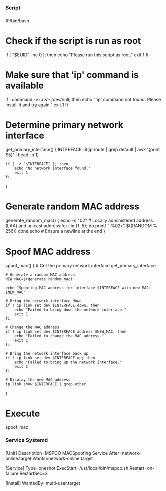 ###
###     Script      ###
###


#!/bin/bash

# Check if the script is run as root
if [ "$EUID" -ne 0 ]; then
    echo "Please run this script as root."
    exit 1
fi

# Make sure that 'ip' command is available
if ! command -v ip &> /dev/null; then
    echo "'ip' command not found. Please install it and try again."
    exit 1
fi

# Determine primary network interface
get_primary_interface() {
    INTERFACE=$(ip route | grep default | awk '{print $5}' | head -n 1)
    
    if [ -z "$INTERFACE" ]; then
        echo "No network interface found."
        exit 1
    fi
}

# Generate random MAC address
generate_random_mac() {
    echo -n "02" # Locally administered address (LAA) and unicast address
    for i in {1..5}; do
        printf ":%02x" $((RANDOM % 256))
    done
    echo # Ensure a newline at the end
}

# Spoof MAC address
spoof_mac() {
    # Get the primary network interface
    get_primary_interface

    # Generate a random MAC address
    NEW_MAC=$(generate_random_mac)

    echo "Spoofing MAC address for interface $INTERFACE with new MAC: $NEW_MAC"

    # Bring the network interface down
    if ! ip link set dev $INTERFACE down; then
        echo "Failed to bring down the network interface."
        exit 1
    fi

    # Change the MAC address
    if ! ip link set dev $INTERFACE address $NEW_MAC; then
        echo "Failed to change the MAC address."
        exit 1
    fi

    # Bring the network interface back up
    if ! ip link set dev $INTERFACE up; then
        echo "Failed to bring up the network interface."
        exit 1
    fi

    # Display the new MAC address
    ip link show $INTERFACE | grep ether
}

# Execute
spoof_mac











###
###        Service Systemd      ###
###


[Unit]
Description=MSPOO MACSpoofing Service
After=network-online.target
Wants=network-online.target

[Service]
Type=oneshot
ExecStart=/usr/local/bin/mspoo.sh
Restart=on-failure
RestartSec=3

[Install]
WantedBy=multi-user.target

